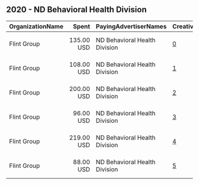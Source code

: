 ## 2020 - ND Behavioral Health Division 
|OrganizationName|Spent|PayingAdvertiserNames|CreativeUrls|Impressions|Genders|AgeBrackets|CountryCodes|BillingAddresses|CandidateBallotInformation|
|:---|---:|:---|:---|---:|:---|:---|:---|:---|:---|
|Flint Group|135.00 USD|ND Behavioral Health Division|[0](https://www.snap.com/political-ads/asset/17dac110b4586278b164214756b8dcd890a16d631e136d6030b03b5e4734bf00?mediaType=mp4)|106,469||16+|united states|"101 N 10th Street Suite 100,Fargo,58102,US"|ND Behavioral Health Division|
|Flint Group|108.00 USD|ND Behavioral Health Division|[1](https://www.snap.com/political-ads/asset/17dac110b4586278b164214756b8dcd890a16d631e136d6030b03b5e4734bf00?mediaType=mp4)|79,247||16+|united states|"101 N 10th Street Suite 100,Fargo,58102,US"|ND Behavioral Health Division|
|Flint Group|200.00 USD|ND Behavioral Health Division|[2](https://www.snap.com/political-ads/asset/78e7ea8c902938182426f1cb9837bf7dc92f64825f2cdc93ed4a5755fce5af5b?mediaType=mp4)|152,509||16+|united states|"101 N 10th Street Suite 100,Fargo,58102,US"|ND Behavioral Health Division|
|Flint Group|96.00 USD|ND Behavioral Health Division|[3](https://www.snap.com/political-ads/asset/f453115eb51f87f7123374bb224275013c65b8c3d854f1bf5ae2be4dc7c4d3d8?mediaType=mp4)|70,759||16+|united states|"101 N 10th Street Suite 100,Fargo,58102,US"|ND Behavioral Health Division|
|Flint Group|219.00 USD|ND Behavioral Health Division|[4](https://www.snap.com/political-ads/asset/78e7ea8c902938182426f1cb9837bf7dc92f64825f2cdc93ed4a5755fce5af5b?mediaType=mp4)|148,175||16+|united states|"101 N 10th Street Suite 100,Fargo,58102,US"|ND Behavioral Health Division|
|Flint Group|88.00 USD|ND Behavioral Health Division|[5](https://www.snap.com/political-ads/asset/f453115eb51f87f7123374bb224275013c65b8c3d854f1bf5ae2be4dc7c4d3d8?mediaType=mp4)|69,101||16+|united states|"101 N 10th Street Suite 100,Fargo,58102,US"|ND Behavioral Health Division|
